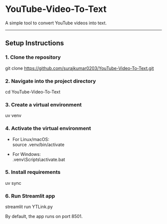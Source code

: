# YouTube-Video-To-Text

A simple tool to convert YouTube videos into text.

---

## Setup Instructions

### 1. Clone the repository

<!-- ```bash -->
git clone https://github.com/surajkumar0203/YouTube-Video-To-Text.git

### 2. Navigate into the project directory

cd YouTube-Video-To-Text

### 3. Create a virtual environment
uv venv


### 4. Activate the virtual environment
* For Linux/macOS:<br>
source .venv/bin/activate

* For Windows:<br>
.venv\Scripts\activate.bat

### 5. Install requirements
uv sync

### 6. Run Streamlit app
streamlit run YTLink.py



By default, the app runs on port 8501.


